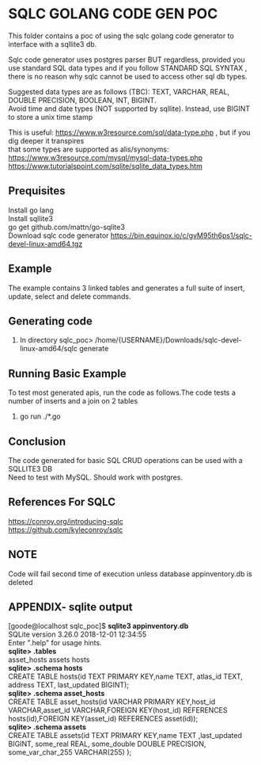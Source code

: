# SQLC GOLANG CODE GEN POC

This folder contains a poc of using the sqlc golang code generator to interface with a sqllite3 db. 

Sqlc code generator uses postgres parser BUT regardless, provided you use standard SQL data types and if you follow STANDARD SQL SYNTAX , there is no reason why sqlc cannot be used to access other sql db types. 

Suggested data types are as follows (TBC): TEXT, VARCHAR, REAL, DOUBLE PRECISION, BOOLEAN, INT, BIGINT.   
Avoid time and date types (NOT supported by sqllite). Instead, use BIGINT to store a unix time stamp    

This is useful: https://www.w3resource.com/sql/data-type.php   , but if you dig deeper it transpires   
that some types are supported as alis/synonyms:   
https://www.w3resource.com/mysql/mysql-data-types.php   
https://www.tutorialspoint.com/sqlite/sqlite_data_types.htm   

## Prequisites
Install go lang   
Install sqllite3   
go get github.com/mattn/go-sqlite3   
Download sqlc code generator https://bin.equinox.io/c/gvM95th6ps1/sqlc-devel-linux-amd64.tgz   

## Example
The example contains 3 linked tables and generates a full suite of insert, update, select and delete commands.

## Generating code
1. In directory sqlc_poc> /home/{USERNAME}/Downloads/sqlc-devel-linux-amd64/sqlc generate

## Running Basic Example
To test most generated apis, run the code as follows.The code tests a number of inserts and a join  on 2 tables
1. go run ./*.go

## Conclusion
The code generated for basic SQL CRUD operations can be used with a SQLLITE3 DB   
Need to test with MySQL. Should work with postgres.

## References For SQLC

https://conroy.org/introducing-sqlc   
https://github.com/kyleconroy/sqlc

## NOTE
Code will fail second time of execution unless database appinventory.db is deleted

## APPENDIX-  sqlite output
[goode@localhost sqlc_poc]$ **sqlite3 appinventory.db**   
SQLite version 3.26.0 2018-12-01 12:34:55   
Enter ".help" for usage hints.   
**sqlite> .tables**   
asset_hosts  assets hosts         
**sqlite> .schema hosts**   
CREATE TABLE hosts(id TEXT PRIMARY KEY,name TEXT, atlas_id TEXT, address TEXT, last_updated BIGINT);   
**sqlite> .schema asset_hosts**   
CREATE TABLE asset_hosts(id VARCHAR PRIMARY KEY,host_id VARCHAR,asset_id VARCHAR,FOREIGN KEY(host_id) REFERENCES hosts(id),FOREIGN KEY(asset_id) REFERENCES asset(id));   
**sqlite> .schema assets**   
CREATE TABLE assets(id TEXT PRIMARY KEY,name TEXT ,last_updated BIGINT, some_real REAL, some_double DOUBLE PRECISION, some_var_char_255 VARCHAR(255) );   



